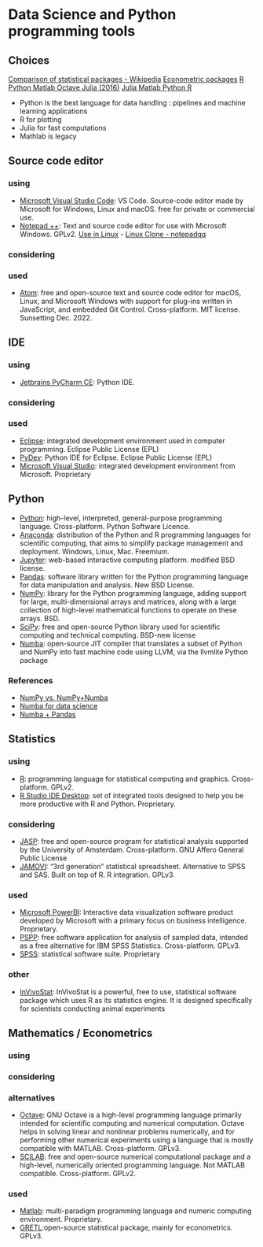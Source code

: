 # Data Science and Python programming tools

## Choices ##
[Comparison of statistical packages - Wikipedia](https://en.wikipedia.org/wiki/Comparison_of_statistical_packages)
[Econometric packages](https://collinsdwight.medium.com/9-econometric-software-packages-for-financial-and-economic-data-analysis-83285c51a9b5)
[R Python Matlab Octave Julia (2016)](https://www.linkedin.com/pulse/r-vs-python-matlab-octave-julia-who-winner-siva-prasad-katru/)
[Julia Matlab Python R](https://cepr.org/voxeu/columns/choosing-numerical-programming-language-economic-research-julia-matlab-python-or-r)
- Python is the best language for data handling : pipelines and machine learning applications
- R for plotting
- Julia for fast computations
- Mathlab is legacy

## Source code editor ##
### using ###
- [Microsoft Visual Studio Code](https://code.visualstudio.com/): VS Code. Source-code editor made by Microsoft for Windows, Linux and macOS. free for private or commercial use.
- [Notepad ++](https://notepad-plus-plus.org/): Text and source code editor for use with Microsoft Windows. GPLv2. [Use in Linux](https://itsfoss.com/notepad-plus-plus-linux/) - [Linux Clone - notepadqq](https://notepadqq.com/s/)
### considering ###
### used ###
- [Atom](https://atom.io/): free and open-source text and source code editor for macOS, Linux, and Microsoft Windows with support for plug-ins written in JavaScript, and embedded Git Control. Cross-platform. MIT license. Sunsetting Dec. 2022.

## IDE ##
### using ###
- [Jetbrains PyCharm CE](https://www.jetbrains.com/pycharm/): Python IDE.
### considering ###
### used ###
- [Eclipse](https://www.eclipse.org/): integrated development environment used in computer programming. Eclipse Public License (EPL)
- [PyDev](https://www.pydev.org/): Python IDE for Eclipse. Eclipse Public License (EPL)
- [Microsoft Visual Studio](https://visualstudio.microsoft.com/fr/): integrated development environment from Microsoft. Proprietary

## Python ##
- [Python](https://www.python.org/): high-level, interpreted, general-purpose programming language. Cross-platform. Python Software Licence.
- [Anaconda](https://anaconda.org/): distribution of the Python and R programming languages for scientific computing, that aims to simplify package management and deployment. Windows, Linux, Mac. Freemium.
- [Jupyter](https://jupyter.org/): web-based interactive computing platform. modified BSD license.
- [Pandas](https://pandas.pydata.org/): software library written for the Python programming language for data manipulation and analysis. New BSD License.
- [NumPy](https://numpy.org/): library for the Python programming language, adding support for large, multi-dimensional arrays and matrices, along with a large collection of high-level mathematical functions to operate on these arrays. BSD.
- [SciPy](https://scipy.org/): free and open-source Python library used for scientific computing and technical computing. BSD-new license
- [Numba](https://numba.pydata.org/): open-source JIT compiler that translates a subset of Python and NumPy into fast machine code using LLVM, via the llvmlite Python package

### References ###
- [NumPy vs. NumPy+Numba](https://dataconomy.com/2017/07/big-data-numpy-numba-python/)
- [Numba for data science](https://www.analyticsvidhya.com/blog/2021/04/numba-for-data-science-make-your-py-code-run-1000x-faster/)
- [Numba + Pandas](https://coderzcolumn.com/tutorials/python/guide-to-speed-up-code-involving-pandas-dataframe-using-numba)

## Statistics ##
### using ###
- [R](https://www.r-project.org/): programming language for statistical computing and graphics. Cross-platform. GPLv2.
- [R Studio IDE Desktop](https://www.rstudio.com/products/rstudio/download/): set of integrated tools designed to help you be more productive with R and Python. Proprietary.
### considering ###
- [JASP](https://jasp-stats.org): free and open-source program for statistical analysis supported by the University of Amsterdam. Cross-platform. GNU Affero General Public License
- [JAMOVI](https://www.jamovi.org/): “3rd generation” statistical spreadsheet. Alternative to SPSS and SAS. Built on top of R. R integration. GPLv3.
### used ###
- [Microsoft PowerBI](https://powerbi.microsoft.com/en-au/): Interactive data visualization software product developed by Microsoft with a primary focus on business intelligence. Proprietary.
- [PSPP](https://www.gnu.org/software/pspp/): free software application for analysis of sampled data, intended as a free alternative for IBM SPSS Statistics. Cross-platform. GPLv3.
- [SPSS](https://www.ibm.com/products/spss-statistics): statistical software suite. Proprietary
### other ###
- [InVivoStat](https://invivostat.co.uk/): InVivoStat is a powerful, free to use, statistical software package which uses R as its statistics engine. It is designed specifically for scientists conducting animal experiments

## Mathematics / Econometrics ##
### using ###
### considering ###
### alternatives ###
- [Octave](https://octave.org/): GNU Octave is a high-level programming language primarily intended for scientific computing and numerical computation. Octave helps in solving linear and nonlinear problems numerically, and for performing other numerical experiments using a language that is mostly compatible with MATLAB. Cross-platform. GPLv3.
- [SCILAB](https://www.scilab.org/software/scilab/statistics): free and open-source numerical computational package and a high-level, numerically oriented programming language. Not MATLAB compatible. Cross-platform. GPLv2.
### used ###
- [Matlab](https://www.mathworks.com/products/matlab.html): multi-paradigm programming language and numeric computing environment. Proprietary.
- [GRETL](http://gretl.sourceforge.net/):open-source statistical package, mainly for econometrics. GPLv3.
